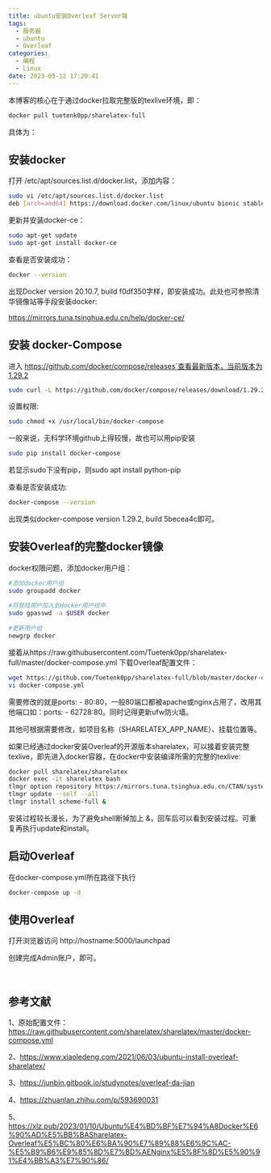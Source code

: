 ```yaml
---
title: ubuntu安装Overleaf Server端
tags:
  - 服务器
  - ubuntu 
  - Overleaf
categories:
  - 编程
  - Linux
date: 2023-05-12 17:20:41
---
```

本博客的核心在于通过docker拉取完整版的texlive环境，即：
```bash
docker pull tuetenk0pp/sharelatex-full
```
‍具体为：

## 安装docker

打开 /etc/apt/sources.list.d/docker.list​，添加内容：

```bash
sudo vi /etc/apt/sources.list.d/docker.list
deb [arch=amd64] https://download.docker.com/linux/ubuntu bionic stable
```

更新并安装docker-ce：

```bash
sudo apt-get update
sudo apt-get install docker-ce
```

查看是否安装成功：
```bash
docker --version
```
出现Docker version 20.10.7, build f0df350字样，即安装成功。此处也可参照清华镜像站等手段安装docker:

https://mirrors.tuna.tsinghua.edu.cn/help/docker-ce/
## 安装 docker-Compose

进入 https://github.com/docker/compose/releases`​查看最新版本，当前版本为1.29.2

```bash
sudo curl -L https://github.com/docker/compose/releases/download/1.29.2/docker-compose-`uname -s`-`uname -m` -o /usr/local/bin/docker-compose
```

设置权限:

```bash
sudo chmod +x /usr/local/bin/docker-compose
```
一般来说，无科学环境github上得较慢，故也可以用pip安装
```bash
sudo pip install docker-compose
```
若显示sudo下没有pip，则sudo apt install  python-pip

查看是否安装成功:

```bash
docker-compose --version
```
出现类似docker-compose version 1.29.2, build 5becea4c即可。

## 安装Overleaf的完整docker镜像

docker权限问题，添加docker用户组：
```bash
#添加docker用户组
sudo groupadd docker
      
#将登陆用户加入到docker用户组中
sudo gpasswd -a $USER docker 
      
#更新用户组
newgrp docker 
```
接着从https://raw.githubusercontent.com/Tuetenk0pp/sharelatex-full/master/docker-compose.yml 下载Overleaf配置文件：

```bash
wget https://github.com/Tuetenk0pp/sharelatex-full/blob/master/docker-compose.yml
vi docker-compose.yml
```
需要修改的就是ports: - 80:80​，一般80端口都被apache或nginx占用了，改用其他端口如：ports: - 62728:80。同时记得更新ufw防火墙。

其他可根据需要修改，如项目名称（SHARELATEX_APP_NAME）、挂载位置等。

如果已经通过docker安装Overleaf的开源版本sharelatex，可以接着安装完整texlive，即先进入docker容器，在docker中安装编译所需的完整的texlive:
```bash
docker pull sharelatex/sharelatex
docker exec -it sharelatex bash
tlmgr option repository https://mirrors.tuna.tsinghua.edu.cn/CTAN/systems/texlive/tlnet/
tlmgr update --self --all
tlmgr install scheme-full &
```

安装过程较长漫长，为了避免shell断掉加上 &，回车后可以看到安装过程。可重复再执行update和install。

## 启动Overleaf

在docker-compose.yml​所在路径下执行

```bash
docker-compose up -d
```



## 使用Overleaf

打开浏览器访问 http://hostname:5000/launchpad

创建完成Admin账户，即可。

‍
## 参考文献

1、原始配置文件：https://raw.githubusercontent.com/sharelatex/sharelatex/master/docker-compose.yml

2、https://www.xiaoledeng.com/2021/06/03/ubuntu-install-overleaf-sharelatex/

3、https://junbin.gitbook.io/studynotes/overleaf-da-jian

4、https://zhuanlan.zhihu.com/p/593690031

5、https://xlz.pub/2023/01/10/Ubuntu%E4%BD%BF%E7%94%A8Docker%E6%90%AD%E5%BB%BASharelatex-Overleaf%E5%BC%80%E6%BA%90%E7%89%88%E6%9C%AC-%E5%B9%B6%E9%85%8D%E7%BD%AENginx%E5%8F%8D%E5%90%91%E4%BB%A3%E7%90%86/

‍